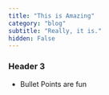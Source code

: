 ```yaml
---
title: "This is Amazing"
category: "blog"
subtitle: "Really, it is."
hidden: False
---
```

### Header 3
- Bullet Points are fun
